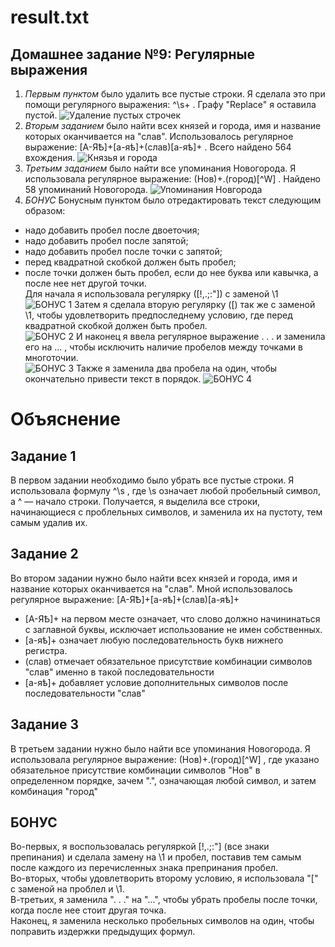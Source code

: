 # result.txt
## Домашнее задание №9: Регулярные выражения
1. *Первым пунктом* было удалить все пустые строки. Я сделала это при помощи регулярного выражения: ^\s+ . Графу "Replace" я оставила пустой.
![Удаление пустых строчек](https://pp.userapi.com/c831409/v831409374/10f17c/MEYTu7rj6Do.jpg "")
2. *Вторым заданием* было найти всех князей и города, имя и название которых оканчивается на "слав". Использовалось регулярное выражение: [А-ЯѢ]+[а-яѣ]+(слав)[а-яѣ]+ . Всего найдено 564 вхождения.
![Князья и города](https://pp.userapi.com/c831409/v831409374/10f172/wa4WOqrX9-c.jpg "")
3. *Третьим заданием* было найти все упоминания Новогорода. Я использовала регулярное выражение: (Нов)+.(город)[^W] . Найдено 58 упоминаний Новогорода.
![Упоминания Новгорода](https://pp.userapi.com/c831409/v831409374/10f168/tm9LHFF3SLc.jpg "")
4. *БОНУС*
Бонусным пунктом было отредактировать текст следующим образом:
- надо добавить пробел после двоеточия;  
- надо добавить пробел после запятой;  
- надо добавить пробел после точки с запятой;  
- перед квадратной скобкой должен быть пробел;  
- после точки должен быть пробел, если до нее буква или кавычка, а после нее нет другой точки.  
Для начала я использовала регулярку ([!,.;:"]) с заменой \1  
![БОНУС 1](https://sun1-1.userapi.com/c840438/v840438558/8aefc/IjTMNlIV_Uk.jpg "")
Затем я сделала вторую регулярку (\[) так же с заменой \1, чтобы удовлетворить предпоследнему условию, где перед квадратной скобкой должен быть пробел.  
![БОНУС 2](https://pp.userapi.com/c834301/v834301558/157886/vP3e0sxX2Gg.jpg "")
И наконец я ввела регулярное выражение . . . и заменила его на ... , чтобы исключить наличие пробелов между точками в многоточии.  
![БОНУС 3](https://pp.userapi.com/c834301/v834301558/15789a/s0B-O_Fw8HE.jpg "")
Также я заменила два пробела на один, чтобы окончательно привести текст в порядок.
![БОНУС 4](https://pp.userapi.com/c834301/v834301558/15787c/ldbroygC_nA.jpg "")

# Объяснение
## Задание 1
В первом задании необходимо было убрать все пустые строки. Я использовала формулу ^\s , где \s означает любой пробельный символ, а ^ — начало строки. Получается, я выделила все строки, начинающиеся с проблельных символов, и заменила их на пустоту, тем самым удалив их.  
## Задание 2
Во втором задании нужно было найти всех князей и города, имя и название которых оканчивается на "слав". Мной использовалось регулярное выражение: [А-ЯѢ]+[а-яѣ]+(слав)[а-яѣ]+  
- [А-ЯѢ]+ на первом месте означает, что слово должно начининаться с заглавной буквы, исключает использование не имен собственных.  
- [а-яѣ]+ означает любую последовательность букв нижнего регистра.  
- (слав) отмечает обязательное присутствие комбинации символов "слав" именно в такой последовательности
- [а-яѣ]+ добавляет условие дополнительных символов после последовательности "слав"
## Задание 3
В третьем задании нужно было найти все упоминания Новогорода. Я использовала регулярное выражение: (Нов)+.(город)[^W] , где указано обязательное присутствие комбинации символов "Нов" в определенном порядке, зачем ".", означающая любой символ, и затем комбинация "город"  
## БОНУС
Во-первых, я воспользовалась регуляркой [!,.;:"] (все знаки препинания) и сделала замену на \1 и пробел, поставив тем самым после каждого из перечисленных знака препринания пробел.  
Во-вторых, чтобы удовлетворить второму условию, я использовала "\[" с заменой на проблел и \1.  
В-третьих, я заменила ". . ." на "...", чтобы убрать пробелы после точки, когда после нее стоит другая точка.  
Наконец, я заменила несколько пробельных символов на один, чтобы поправить издержки предыдущих формул.  
